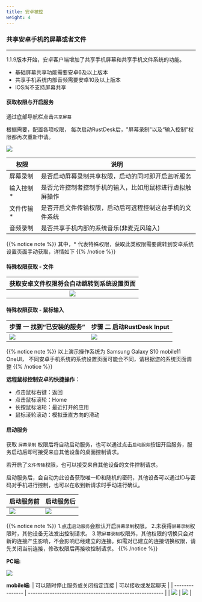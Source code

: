 ```yaml
---
title: 安卓被控
weight: 4
---
```


### 共享安卓手机的屏幕或者文件
------

1.1.9版本开始，安卓客户端增加了共享手机屏幕和共享手机文件系统的功能。

- 基础屏幕共享功能需要安卓6及以上版本
- 共享手机系统内部音频需要安卓10及以上版本
- IOS尚不支持屏幕共享


#### **获取权限与开启服务**

通过底部导航栏点击`共享屏幕`

根据需要，配置各项权限， 每次启动RustDesk后，"屏幕录制"以及“输入控制"权限都再次重新申请。

![](/docs/en/client/android/images/server_off_zh.jpg?width=300px)

| 权限             | 说明                                                     |
| --------------- | -------------------------------------------------------- |
| 屏幕录制 | 是否启动屏幕录制共享权限，启动的同时即开启监听服务 |
| 输入控制* | 是否允许控制者控制手机的输入，比如用鼠标进行虚拟触屏操作          |
| 文件传输*   | 是否开启文件传输权限，启动后可远程控制这台手机的文件系统    |
| 音频录制   | 是否共享手机内部的系统音乐(非麦克风输入)   |

{{% notice note %}}
其中，* 代表特殊权限，获取此类权限需要跳转到安卓系统设置页面手动获取，详情如下
{{% /notice %}}

#### **特殊权限获取 - 文件**

| 获取安卓文件权限将会自动跳转到系统设置页面  | 
| :---------------: |
| ![](/docs/en/client/android/images/get_file_zh.jpg?width=300px) |

#### **特殊权限获取 - 鼠标输入**
| 步骤 一 找到“已安装的服务”      | 步骤 二  启动RustDesk Input   |
| --------------- | -------------------------------------------------------- |
| ![](/docs/en/client/android/images/get_input1_zh.png?width=300px) | ![](/docs/en/client/android/images/get_input2_zh.jpg?width=300px) |

{{% notice note %}}
以上演示操作系统为 Samsung Galaxy S10 mobile11 OneUI，
不同安卓手机系统的系统设置页面可能会不同，请根据您的系统页面调整
{{% /notice %}}

**远程鼠标控制安卓的快捷操作：**

- 点击鼠标右键：返回
- 点击鼠标滚轮：Home
- 长按鼠标滚轮：最近打开的应用
- 鼠标滚轮滚动：模拟垂直方向的滑动

#### **启动服务**

获取 `屏幕录制` 权限后将自动启动服务，也可以通过点击`启动服务`按钮开启服务，服务启动后即可接受来自其他设备的桌面控制请求。

若开启了`文件传输`权限，也可以接受来自其他设备的文件控制请求。

启动服务后，会自动为此设备获取唯一ID和随机的密码，其他设备可以通过ID与密码对手机进行控制，也可以在收到新请求时手动进行确认。

| 启动服务前      | 启动服务后   |
| --------------- | -------------------------------------------------------- |
| ![](/docs/en/client/android/images/server_off_zh.jpg?width=300px) | ![](/docs/en/client/android/images/server_on_zh.jpg?width=300px) |

{{% notice note %}}
1.点击`启动服务`会默认开启`屏幕录制`权限。
2.未获得`屏幕录制`权限时，其他设备无法发出控制请求。
3.除`屏幕录制`权限外，其他权限的切换只会对新的连接产生影响，不会影响已经建立的连接。如需对已建立的连接切换权限，请先关闭当前连接，修改权限后再接收控制请求。
{{% /notice %}}

**PC端:**

![](/docs/en/client/android/images/android_server_pc_side_zh.png?width=700px)

**mobile端:**
| 可以随时停止服务或关闭指定连接      | 可以接收或发起聊天   |
| --------------- | -------------------------------------------------------- |
| ![](/docs/en/client/android/images/android_server1_zh.jpg?width=300px) | ![](/docs/en/client/android/images/android_server2_zh.jpg?width=300px) |

